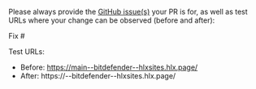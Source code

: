Please always provide the [GitHub issue(s)](../issues) your PR is for, as well as test URLs where your change can be observed (before and after):

Fix #<gh-issue-id>

Test URLs:
- Before: https://main--bitdefender--hlxsites.hlx.page/
- After: https://<branch>--bitdefender--hlxsites.hlx.page/